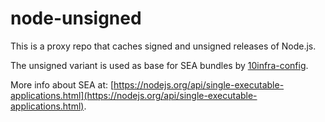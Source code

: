 # node-unsigned

This is a proxy repo that caches signed and unsigned releases of Node.js.

The unsigned variant is used as base for SEA bundles by [10infra-config](https://github.com/10infra/10infra-config).

More info about SEA at: [https://nodejs.org/api/single-executable-applications.html](https://nodejs.org/api/single-executable-applications.html).